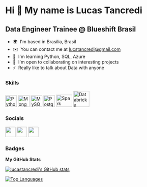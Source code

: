 Hi 👋 My name is Lucas Tancredi
========================================

Data Engineer Trainee @ Blueshift Brasil
----------------------------------------

* 🌍  I'm based in Brasília, Brasil
* ✉️  You can contact me at [lucstancredi@gmail.com](mailto:lucstancredi@gmail.com)
* 🧠  I'm learning Python, SQL, Azure
* 🤝  I'm open to collaborating on interesting projects
* ⚡  Really like to talk about Data with anyone

### Skills

<p align="left">
<a href="https://www.python.org/" target="_blank" rel="noreferrer"><img src="https://raw.githubusercontent.com/danielcranney/readme-generator/main/public/icons/skills/python-colored.svg" width="36" height="36" alt="Python" /></a>
<a href="https://www.mongodb.com/" target="_blank" rel="noreferrer"><img src="https://raw.githubusercontent.com/danielcranney/readme-generator/main/public/icons/skills/mongodb-colored.svg" width="36" height="36" alt="MongoDB" /></a>
<a href="https://www.mysql.com/" target="_blank" rel="noreferrer"><img src="https://raw.githubusercontent.com/danielcranney/readme-generator/main/public/icons/skills/mysql-colored.svg" width="36" height="36" alt="MySQL" /></a>
<a href="https://www.postgresql.org/" target="_blank" rel="noreferrer"><img src="https://raw.githubusercontent.com/danielcranney/readme-generator/main/public/icons/skills/postgresql-colored.svg" width="36" height="36" alt="PostgreSQL" /></a>
<a href="https://spark.apache.org" target="_blank" rel="noreferrer"><img src="https://spark.apache.org/images/spark-logo-rev.svg" width="50" height="38" alt="Spark" /></a>
<a href="https://www.databricks.com" target="_blank" rel="noreferrer"><img src="https://www.databricks.com/wp-content/uploads/2022/06/db-nav-logo-stacked-white-desktop.svg" width="50" height="50" alt="Databricks" /></a>

</p>


### Socials

<p align="left"> <a href="https://www.github.com/lucastancredi" target="_blank" rel="noreferrer"><img src="https://raw.githubusercontent.com/danielcranney/readme-generator/main/public/icons/socials/github.svg" width="32" height="32" /></a> <a href="https://www.linkedin.com/in/lucastancredi" target="_blank" rel="noreferrer"><img src="https://raw.githubusercontent.com/danielcranney/readme-generator/main/public/icons/socials/linkedin.svg" width="32" height="32" /></a> <a href="http://www.medium.com/lucastancredi" target="_blank" rel="noreferrer"><img src="https://raw.githubusercontent.com/danielcranney/readme-generator/main/public/icons/socials/medium.svg" width="32" height="32" /></a></p>

### Badges

<b>My GitHub Stats</b>

<a href="http://www.github.com/lucastancredi"><img src="https://github-readme-stats.vercel.app/api?username=lucastancredi&show_icons=true&hide=stars,issues,&count_private=true&title_color=0891b2&text_color=ffffff&icon_color=0891b2&bg_color=1c1917&hide_border=true&show_icons=true" alt="lucastancredi's GitHub stats" /></a>

<a href="https://github.com/lucastancredi" align="left"><img src="https://github-readme-stats.vercel.app/api/top-langs/?username=lucastancredi&langs_count=10&title_color=0891b2&text_color=ffffff&icon_color=0891b2&bg_color=1c1917&hide_border=true&locale=en&custom_title=Top%20%Languages" alt="Top Languages" /></a>
